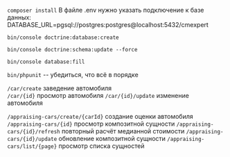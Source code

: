 ```composer install```
В файле .env нужно указать подключение к базе данных:
DATABASE_URL=pgsql://postgres:postgres@localhost:5432/cmexpert

```bin/console doctrine:database:create```

```bin/console doctrine:schema:update --force```

```bin/console database:fill```

```bin/phpunit``` -- убедиться, что всё в порядке

`/car/create` заведение автомобиля                      
`/car/{id}` просмотр автомобиля
`/car/{id}/update` изменение автомобиля

`/appraising-cars/create/{carId}` создание оценки автомобиля
`/appraising-cars/{id}` просмотр композитной сущности
`/appraising-cars/{id}/refresh` повторный расчёт медианной стоимости
`/appraising-cars/{id}/update` обновление композитной сущности
`/appraising-cars/list/{page}` просмотр списка сущностей
     